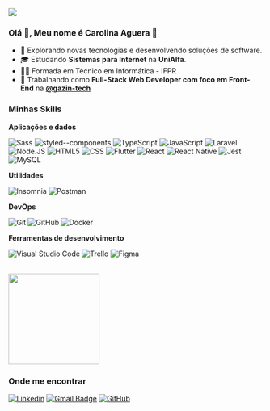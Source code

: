 ![](https://komarev.com/ghpvc/?username=CarolAguera&color=006bed)

<h3>Olá 👋, Meu nome é Carolina Aguera 🤙</h3>

- 🤔 Explorando novas tecnologias e desenvolvendo soluções de software.
- 🎓 Estudando **Sistemas para Internet** na **UniAlfa**.
- 👩‍🎓 Formada em Técnico em Informática - IFPR
- 💼 Trabalhando como **Full-Stack Web Developer com foco em Front-End**  na **[@gazin-tech](https://gazintech.com.br/)**

<h3>Minhas Skills</h3>

**Aplicações e dados**

![Sass](https://img.shields.io/badge/-Sass-333333?style=flat&logo=sass&logoColor=CC6699)
![styled--components](https://img.shields.io/badge/-styled--components-333333?style=flat&logo=styled-components&logoColor=DB7093)
![TypeScript](https://img.shields.io/badge/-TypeScript-333333?style=flat&logo=typescript&logoColor=007ACC)
![JavaScript](https://img.shields.io/badge/-JavaScript-333333?style=flat&logo=javascript)
![Laravel](https://img.shields.io/badge/-Laravel-333333?style=flat&logo=laravel&logoColor=FF2D20)
![Node.JS](https://img.shields.io/badge/Node.js-333333?style=flat&logo=node.js&logoColor=43853D)
![HTML5](https://img.shields.io/badge/-HTML5-333333?style=flat&logo=HTML5)
![CSS](https://img.shields.io/badge/-CSS-333333?style=flat&logo=CSS3&logoColor=1572B6)
![Flutter](https://img.shields.io/badge/-Flutter-333333?style=flat&logo=Flutter&logoColor=02569B)
![React](https://img.shields.io/badge/-React-333333?style=flat&logo=react)
![React Native](https://img.shields.io/badge/-React%20Native-333333?style=flat&logo=react)
![Jest](https://img.shields.io/badge/-Jest-333333?style=flat&logo=jest)
![MySQL](https://img.shields.io/badge/-MySQL-333333?style=flat&logo=mysql)

**Utilidades**

![Insomnia](https://img.shields.io/badge/-Insomnia-333333?style=flat&logo=insomnia)
![Postman](https://img.shields.io/badge/-Postman-333333?style=flat&logo=postman)

**DevOps**

![Git](https://img.shields.io/badge/-Git-333333?style=flat&logo=git)
![GitHub](https://img.shields.io/badge/-GitHub-333333?style=flat&logo=github)
![Docker](https://img.shields.io/badge/-Docker-333333?style=flat&logo=docker)

**Ferramentas de desenvolvimento**

![Visual Studio Code](https://img.shields.io/badge/-Visual%20Studio%20Code-333333?style=flat&logo=visual-studio-code&logoColor=007ACC)
![Trello](https://img.shields.io/badge/-Trello-333333?style=flat&logo=trello&logoColor=007ACC)
![Figma](https://img.shields.io/badge/-Figma-333333?style=flat&logo=figma&logoColor=007ACC)

<br/>

<a href="https://github.com/CarolAguera" title="Perfil da Carol">
  <img height="180em" src="https://github-readme-stats.vercel.app/api?username=CarolAguera&theme=dracula&show_icons=true" />
</a>

<h3>Onde me encontrar</h3>

[![Linkedin](https://img.shields.io/badge/-carolinaaguera-blue?style=flat-square&logo=Linkedin&logoColor=white&link=https://www.linkedin.com/in/carolina-aguera/)](https://www.linkedin.com/in/carolina-aguera/)
[![Gmail Badge](https://img.shields.io/badge/-carolaguerabr@gmail.com-006bed?style=flat-square&logo=Gmail&logoColor=white&link=mailto:SEU-EMAIL)](mailto:carolaguerabr@gmail.com)
[![GitHub](https://img.shields.io/github/followers/CarolAguera?label=follow&style=social)](https://github.com/CarolAguera)
